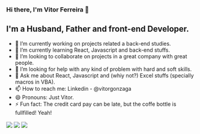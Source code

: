 ### Hi there, I'm Vitor Ferreira 👋


## I'm a Husband, Father and front-end Developer.

- 🔭 I’m currently working on projects related a back-end studies.
- 🌱 I’m currently learning React, Javascript and back-end stuffs.
- 👯 I’m looking to collaborate on projects in a great company with great people.
- 🤔 I’m looking for help with any kind of problem with hard and soft skills.
- 💬 Ask me about React, Javascript and (whiy not?) Excel stuffs (specially macros in VBA).
- 📫 How to reach me: Linkedin - @vitorgonzaga
- 😄 Pronouns: Just Vitor.
- ⚡ Fun fact: The credit card pay can be late, but the coffe bottle is fullfilled! Yeah!

<img align="center" src="https://github-readme-stats.vercel.app/api?username=vitorgonzaga&show_icons=true&theme=radical" />

<img align="center" src= "https://github-readme-stats.vercel.app/api/top-langs/?username=vitorgonzaga&layout=compact&theme=radical" />

<img align="center" src="https://github-readme-stats.vercel.app/api/wakatime?username=vitorgonzaga&theme=radical" />
